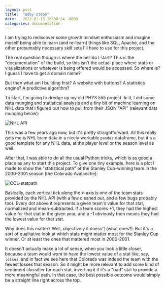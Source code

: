 ```yaml
---
layout: post
title:  "Baby steps"
date:   2022-01-18 18:38:34 -0800
categories: documentation
---
```


I am trying to rediscover some growth mindset enthusiasm and imagine myself being able to learn
(and re-learn) things like SQL, Apache, and the other presumably necessary skill sets I'll have
to use for this project. 

The real question though is where the hell do I start? This is the "documentation" of the build,
so this isn't the actual place where stats or visualizations or whatever is being offered
would be accessed. So where is? I guess I have to get a domain name? 

But then what am I building first? A website with buttons? A statistics engine? A predictive
algorithm?

To start, I'm going to dredge up my old PHYS 555 project. In it, I did some data munging and
statistical analysis and a tiny bit of machine learning on NHL data that I figured out how
to pull from their JSON "API" (relevant data munging below):

![NHL API](https://i.imgur.com/kiujlqq.png)

This was a few years ago now, but it's pretty straightforward. All this really gets me
is NHL team data in a nicely workable `pandas` dataframe, but it's a good template
for any NHL data, at the player level or the season level as well. 

After that, I was able to do all the usual Python tricks, which is as good a place as any
to start this project. To give one tiny example, here is a plot I made to show the
"statistical path" of the Stanley Cup-winning team in the 2000-2001 season (the
Colorado Avalanche):

![COL-statpath](https://i.imgur.com/W3ahDUm.png)

Basically, each vertical tick along the *x*-axis is one of the team stats provided by
the NHL API (with a few cleaned out, and a few bugs probably too). Every dot above it 
represents a given team's value for that stat, normalized and mean-subtracted. If a
team scores +1, they had the highest value for that stat in the given year, and a -1
obviously then means they had the lowest value for that stat. 

Why does this matter? Well, objectively it doesn't (what does?). But it's a sort of
qualitative look at which stats might matter most for the Stanley Cup winner. Or
at least the ones that mattered most in 2000-2001.

It doesn't actually make a lot of sense, when you look a little closer, because a
team would *want* to have the lowest value of a stat like, say, `losses`, and in fact we
see here that Colorado was indeed the team with the fewest losses that season. So it
might be more relevant to add some kind of sentiment classifier for each stat, inverting
it if it's a "bad" stat to provide a more meaningful path. In that case, the best 
possible outcome would simply be a straight line right across the top. 
